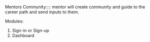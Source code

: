 Mentors Community::::
    mentor will create community and guide to the career path and send inputs to them.

Modules: 
1. Sign-in or Sign-up
2. Dashboard
